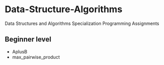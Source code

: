 # Data-Structure-Algorithms
Data Structures and Algorithms Specialization Programming Assignments 

## Beginner level

* AplusB
* max_pairwise_product
